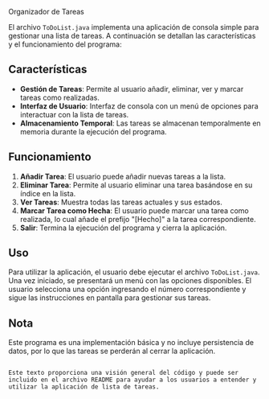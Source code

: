  Organizador de Tareas

El archivo `ToDoList.java` implementa una aplicación de consola simple para gestionar una lista de tareas. A continuación se detallan las características y el funcionamiento del programa:

## Características
- **Gestión de Tareas**: Permite al usuario añadir, eliminar, ver y marcar tareas como realizadas.
- **Interfaz de Usuario**: Interfaz de consola con un menú de opciones para interactuar con la lista de tareas.
- **Almacenamiento Temporal**: Las tareas se almacenan temporalmente en memoria durante la ejecución del programa.

## Funcionamiento
1. **Añadir Tarea**: El usuario puede añadir nuevas tareas a la lista.
2. **Eliminar Tarea**: Permite al usuario eliminar una tarea basándose en su índice en la lista.
3. **Ver Tareas**: Muestra todas las tareas actuales y sus estados.
4. **Marcar Tarea como Hecha**: El usuario puede marcar una tarea como realizada, lo cual añade el prefijo "[Hecho]" a la tarea correspondiente.
5. **Salir**: Termina la ejecución del programa y cierra la aplicación.

## Uso
Para utilizar la aplicación, el usuario debe ejecutar el archivo `ToDoList.java`. Una vez iniciado, se presentará un menú con las opciones disponibles. El usuario selecciona una opción ingresando el número correspondiente y sigue las instrucciones en pantalla para gestionar sus tareas.

## Nota
Este programa es una implementación básica y no incluye persistencia de datos, por lo que las tareas se perderán al cerrar la aplicación.
```

Este texto proporciona una visión general del código y puede ser incluido en el archivo README para ayudar a los usuarios a entender y utilizar la aplicación de lista de tareas.

